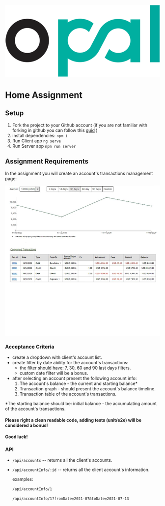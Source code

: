 
<img src="./opal-logo.png"></img>
# Home Assignment

## Setup
1. Fork the project to your Github account (if you are not familiar with forking in github you can follow this [guid](https://docs.github.com/en/get-started/quickstart/fork-a-repo) )
2. install dependencies: `npm i`
3. Run Client app `ng serve`
4. Run Server app `npm run server`

## Assignment Requirements
In the assignment you will create an account's transactions management page:

<img src="./accounts-mgmt-page.png"></img>

### Acceptance Criteria
* create a dropdown with client's account list.
* create filter by date ability for the account's transactions:
  - the filter should have: 7, 30, 60 and 90 last days filters.
  - custom date filter will be a bonus. 
* after selecting an account present the following account info:
    1. The account's balance - the current and starting balance*
    2. Transaction graph - should present the account's balance timeline.
    3. Transaction table of the account's transactions.
    
*The starting balance should be: initial balance - the accumulating amount of the account's transactions.

#### Please right a clean readable code, adding tests (unit/e2e) will be considered a bonus!
#### Good luck!

### API
*  `/api/accounts` -- returns all the client's accounts.
*  `/api/accountInfo/:id` -- returns all the client account's information.

    examples:
   
   ```/api/accountInfo/1```
   
   ```/api/accountInfo/1?fromDate=2021-07&toDate=2021-07-13```
